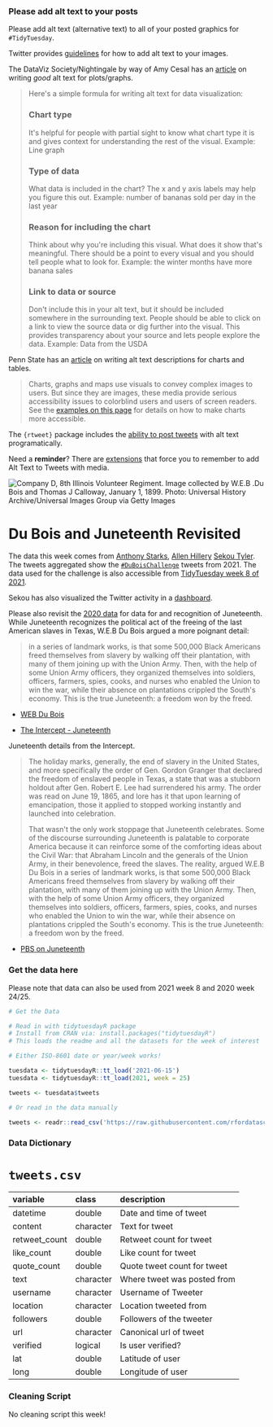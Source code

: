 ### Please add alt text to your posts

Please add alt text (alternative text) to all of your posted graphics for `#TidyTuesday`. 

Twitter provides [guidelines](https://help.twitter.com/en/using-twitter/picture-descriptions) for how to add alt text to your images.

The DataViz Society/Nightingale by way of Amy Cesal has an [article](https://medium.com/nightingale/writing-alt-text-for-data-visualization-2a218ef43f81) on writing _good_ alt text for plots/graphs.

> Here's a simple formula for writing alt text for data visualization:
> ### Chart type
> It's helpful for people with partial sight to know what chart type it is and gives context for understanding the rest of the visual.
> Example: Line graph
> ### Type of data
> What data is included in the chart? The x and y axis labels may help you figure this out.
> Example: number of bananas sold per day in the last year
> ### Reason for including the chart
> Think about why you're including this visual. What does it show that's meaningful. There should be a point to every visual and you should tell people what to look for.
> Example: the winter months have more banana sales
> ### Link to data or source
> Don't include this in your alt text, but it should be included somewhere in the surrounding text. People should be able to click on a link to view the source data or dig further into the visual. This provides transparency about your source and lets people explore the data.
> Example: Data from the USDA

Penn State has an [article](https://accessibility.psu.edu/images/charts/) on writing alt text descriptions for charts and tables.

> Charts, graphs and maps use visuals to convey complex images to users. But since they are images, these media provide serious accessibility issues to colorblind users and users of screen readers. See the [examples on this page](https://accessibility.psu.edu/images/charts/) for details on how to make charts more accessible.

The `{rtweet}` package includes the [ability to post tweets](https://docs.ropensci.org/rtweet/reference/post_tweet.html) with alt text programatically.

Need a **reminder**? There are [extensions](https://chrome.google.com/webstore/detail/twitter-required-alt-text/fpjlpckbikddocimpfcgaldjghimjiik/related) that force you to remember to add Alt Text to Tweets with media.

![Company D, 8th Illinois Volunteer Regiment. Image collected by W.E.B .Du Bois and Thomas J Calloway, January 1, 1899. Photo: Universal History Archive/Universal Images Group via Getty Images](https://theintercept.imgix.net/wp-uploads/sites/1/2020/06/webdubois-theintercept-embed.jpg?auto=compress%2Cformat&q=90&w=1024&h=633)

# Du Bois and Juneteenth Revisited

The data this week comes from [Anthony Starks](https://twitter.com/ajstarks), [Allen Hillery](https://twitter.com/AlDatavizguy/status/1358454676497313792?s=20) [Sekou Tyler](https://twitter.com/sqlsekou/status/1360281040657522689?s=20). The tweets aggregated show the [`#DuBoisChallenge`](https://github.com/ajstarks/dubois-data-portraits/blob/master/challenge/README.md) tweets from 2021. The data used for the challenge is also accessible from [TidyTuesday week 8 of 2021](https://github.com/rfordatascience/tidytuesday/blob/main/data/2021/2021-02-16/readme.md).

Sekou has also visualized the Twitter activity in a [dashboard](https://public.tableau.com/app/profile/sekou.tyler/viz/DuBoisChalllenge2021TwitterMetrics/DuBoisChallenge2021TwitterActivity).

Please also revisit the [2020 data](https://github.com/rfordatascience/tidytuesday/blob/main/data/2020/2020-06-16/readme.md) for data for and recognition of Juneteenth. While Juneteenth recognizes the political act of the freeing of the last American slaves in Texas, W.E.B Du Bois argued a more poignant detail:
> in a series of landmark works, is that some 500,000 Black Americans freed themselves from slavery by walking off their plantation, with many of them joining up with the Union Army. Then, with the help of some Union Army officers, they organized themselves into soldiers, officers, farmers, spies, cooks, and nurses who enabled the Union to win the war, while their absence on plantations crippled the South's economy. This is the true Juneteenth: a freedom won by the freed.

- [WEB Du Bois](https://en.wikipedia.org/wiki/W._E._B._Du_Bois)  

- [The Intercept - Juneteenth](https://theintercept.com/2020/06/19/how-to-mark-juneteenth-in-the-year-2020/)  

Juneteenth details from the Intercept.

> The holiday marks, generally, the end of slavery in the United States, and more specifically the order of Gen. Gordon Granger that declared the freedom of enslaved people in Texas, a state that was a stubborn holdout after Gen. Robert E. Lee had surrendered his army. The order was read on June 19, 1865, and lore has it that upon learning of emancipation, those it applied to stopped working instantly and launched into celebration. 
> 
> That wasn't the only work stoppage that Juneteenth celebrates. Some of the discourse surrounding Juneteenth is palatable to corporate America because it can reinforce some of the comforting ideas about the Civil War: that Abraham Lincoln and the generals of the Union Army, in their benevolence, freed the slaves. The reality, argued W.E.B Du Bois in a series of landmark works, is that some 500,000 Black Americans freed themselves from slavery by walking off their plantation, with many of them joining up with the Union Army. Then, with the help of some Union Army officers, they organized themselves into soldiers, officers, farmers, spies, cooks, and nurses who enabled the Union to win the war, while their absence on plantations crippled the South's economy. This is the true Juneteenth: a freedom won by the freed.

- [PBS on Juneteenth](https://www.pbs.org/wnet/african-americans-many-rivers-to-cross/history/what-is-juneteenth/)

### Get the data here

Please note that data can also be used from 2021 week 8 and 2020 week 24/25.

```r
# Get the Data

# Read in with tidytuesdayR package 
# Install from CRAN via: install.packages("tidytuesdayR")
# This loads the readme and all the datasets for the week of interest

# Either ISO-8601 date or year/week works!

tuesdata <- tidytuesdayR::tt_load('2021-06-15')
tuesdata <- tidytuesdayR::tt_load(2021, week = 25)

tweets <- tuesdata$tweets

# Or read in the data manually

tweets <- readr::read_csv('https://raw.githubusercontent.com/rfordatascience/tidytuesday/main/data/2021/2021-06-15/tweets.csv')
```
### Data Dictionary

# `tweets.csv`

|variable      |class     |description |
|:-------------|:---------|:-----------|
|datetime      |double    | Date and time of tweet |
|content       |character | Text for tweet |
|retweet_count |double    | Retweet count for tweet |
|like_count    |double    | Like count for tweet |
|quote_count   |double    | Quote tweet count for tweet |
|text          |character | Where tweet was posted from |
|username      |character | Username of Tweeter |
|location      |character | Location tweeted from |
|followers     |double    | Followers of the tweeter |
|url           |character | Canonical url of tweet |
|verified      |logical   | Is user verified? |
|lat           |double    | Latitude of user |
|long          |double    | Longitude of user |

### Cleaning Script

No cleaning script this week!
